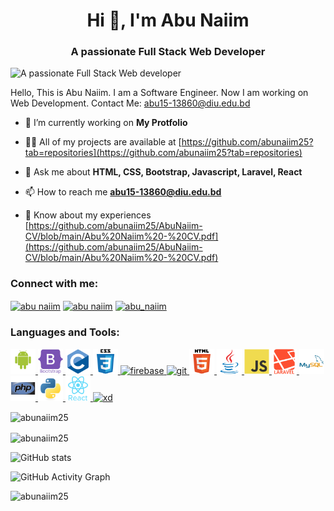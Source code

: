 <h1 align="center">Hi 👋, I'm Abu Naiim</h1>
<h3 align="center">A passionate Full Stack Web Developer</h3>

![A passionate Full Stack Web developer](https://github.com/abunaiim25/abunaiim25/blob/main/about.jpg)

Hello, This is Abu Naiim. I am a Software Engineer. Now I am working on Web Development. Contact Me:  abu15-13860@diu.edu.bd


- 🔭 I’m currently working on **My Protfolio**

- 👨‍💻 All of my projects are available at [https://github.com/abunaiim25?tab=repositories](https://github.com/abunaiim25?tab=repositories)

- 💬 Ask me about **HTML, CSS, Bootstrap, Javascript, Laravel, React**

- 📫 How to reach me **abu15-13860@diu.edu.bd**

- 📄 Know about my experiences [https://github.com/abunaiim25/AbuNaiim-CV/blob/main/Abu%20Naiim%20-%20CV.pdf](https://github.com/abunaiim25/AbuNaiim-CV/blob/main/Abu%20Naiim%20-%20CV.pdf)

<h3 align="left">Connect with me:</h3>
<p align="left">
<a href="https://www.linkedin.com/in/abu-naiim-516949210/" target="blank"><img align="center" src="https://raw.githubusercontent.com/rahuldkjain/github-profile-readme-generator/master/src/images/icons/Social/linked-in-alt.svg" alt="abu naiim" height="30" width="40" /></a>
<a href="https://www.facebook.com/profile.php?id=100010098828694" target="blank"><img align="center" src="https://raw.githubusercontent.com/rahuldkjain/github-profile-readme-generator/master/src/images/icons/Social/facebook.svg" alt="abu naiim" height="30" width="40" /></a>
<a href="https://instagram.com/abu_naiim" target="blank"><img align="center" src="https://raw.githubusercontent.com/rahuldkjain/github-profile-readme-generator/master/src/images/icons/Social/instagram.svg" alt="abu_naiim" height="30" width="40" /></a>
</p>

<h3 align="left">Languages and Tools:</h3>
<p align="left"> <a href="https://developer.android.com" target="_blank" rel="noreferrer"> <img src="https://raw.githubusercontent.com/devicons/devicon/master/icons/android/android-original-wordmark.svg" alt="android" width="40" height="40"/> </a> <a href="https://getbootstrap.com" target="_blank" rel="noreferrer"> <img src="https://raw.githubusercontent.com/devicons/devicon/master/icons/bootstrap/bootstrap-plain-wordmark.svg" alt="bootstrap" width="40" height="40"/> </a> <a href="https://www.cprogramming.com/" target="_blank" rel="noreferrer"> <img src="https://raw.githubusercontent.com/devicons/devicon/master/icons/c/c-original.svg" alt="c" width="40" height="40"/> </a> <a href="https://www.w3schools.com/css/" target="_blank" rel="noreferrer"> <img src="https://raw.githubusercontent.com/devicons/devicon/master/icons/css3/css3-original-wordmark.svg" alt="css3" width="40" height="40"/> </a> <a href="https://firebase.google.com/" target="_blank" rel="noreferrer"> <img src="https://www.vectorlogo.zone/logos/firebase/firebase-icon.svg" alt="firebase" width="40" height="40"/> </a> <a href="https://git-scm.com/" target="_blank" rel="noreferrer"> <img src="https://www.vectorlogo.zone/logos/git-scm/git-scm-icon.svg" alt="git" width="40" height="40"/> </a> <a href="https://www.w3.org/html/" target="_blank" rel="noreferrer"> <img src="https://raw.githubusercontent.com/devicons/devicon/master/icons/html5/html5-original-wordmark.svg" alt="html5" width="40" height="40"/> </a> <a href="https://www.java.com" target="_blank" rel="noreferrer"> <img src="https://raw.githubusercontent.com/devicons/devicon/master/icons/java/java-original.svg" alt="java" width="40" height="40"/> </a> <a href="https://developer.mozilla.org/en-US/docs/Web/JavaScript" target="_blank" rel="noreferrer"> <img src="https://raw.githubusercontent.com/devicons/devicon/master/icons/javascript/javascript-original.svg" alt="javascript" width="40" height="40"/> </a> <a href="https://laravel.com/" target="_blank" rel="noreferrer"> <img src="https://raw.githubusercontent.com/devicons/devicon/master/icons/laravel/laravel-plain-wordmark.svg" alt="laravel" width="40" height="40"/> </a> <a href="https://www.mysql.com/" target="_blank" rel="noreferrer"> <img src="https://raw.githubusercontent.com/devicons/devicon/master/icons/mysql/mysql-original-wordmark.svg" alt="mysql" width="40" height="40"/> </a> <a href="https://www.php.net" target="_blank" rel="noreferrer"> <img src="https://raw.githubusercontent.com/devicons/devicon/master/icons/php/php-original.svg" alt="php" width="40" height="40"/> </a> <a href="https://www.python.org" target="_blank" rel="noreferrer"> <img src="https://raw.githubusercontent.com/devicons/devicon/master/icons/python/python-original.svg" alt="python" width="40" height="40"/> </a> <a href="https://reactjs.org/" target="_blank" rel="noreferrer"> <img src="https://raw.githubusercontent.com/devicons/devicon/master/icons/react/react-original-wordmark.svg" alt="react" width="40" height="40"/> </a> <a href="https://www.adobe.com/products/xd.html" target="_blank" rel="noreferrer"> <img src="https://cdn.worldvectorlogo.com/logos/adobe-xd.svg" alt="xd" width="40" height="40"/> </a> </p>

<p><img align="center" src="https://github-readme-stats.vercel.app/api/top-langs?username=abunaiim25&show_icons=true&locale=en&layout=compact" alt="abunaiim25" /></p>

<p><img align="center" src="https://github-readme-streak-stats.herokuapp.com/?user=abunaiim25&" alt="abunaiim25" /></p>

![GitHub stats](https://github-readme-stats.vercel.app/api?username=abunaiim25&show_icons=true)  

![GitHub Activity Graph](https://activity-graph.herokuapp.com/graph?username=abunaiim25)  

<p align="left"> <img src="https://komarev.com/ghpvc/?username=abunaiim25&label=Profile%20views&color=0e75b6&style=flat" alt="abunaiim25" /> </p> 
